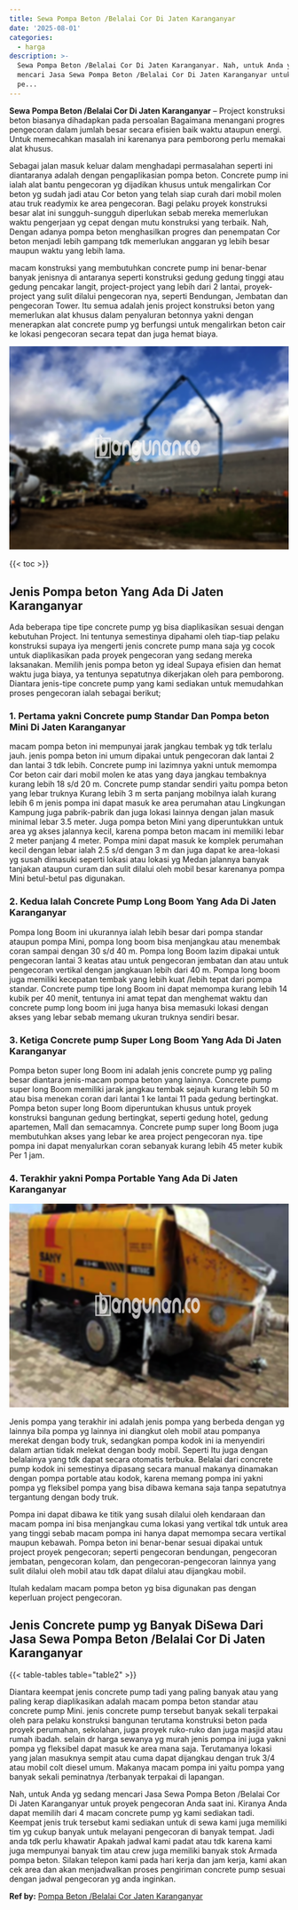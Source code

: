 ```yaml
---
title: Sewa Pompa Beton /Belalai Cor Di Jaten Karanganyar
date: '2025-08-01'
categories:
  - harga
description: >-
  Sewa Pompa Beton /Belalai Cor Di Jaten Karanganyar. Nah, untuk Anda yg sedang
  mencari Jasa Sewa Pompa Beton /Belalai Cor Di Jaten Karanganyar untuk proyek
  pe...
---
```


**Sewa Pompa Beton /Belalai Cor Di Jaten Karanganyar** – Project konstruksi beton biasanya dihadapkan pada persoalan Bagaimana menangani progres pengecoran dalam jumlah besar secara efisien baik waktu ataupun energi. Untuk memecahkan masalah ini karenanya para pemborong perlu memakai alat khusus.

Sebagai jalan masuk keluar dalam menghadapi permasalahan seperti ini diantaranya adalah dengan pengaplikasian pompa beton. Concrete pump ini ialah alat bantu pengecoran yg dijadikan khusus untuk mengalirkan Cor beton yg sudah jadi atau Cor beton yang telah siap curah dari mobil molen atau truk readymix ke area pengecoran. Bagi pelaku proyek konstruksi besar alat ini sungguh-sungguh diperlukan sebab mereka memerlukan waktu pengerjaan yg cepat dengan mutu konstruksi yang terbaik. Nah, Dengan adanya pompa beton menghasilkan progres dan penempatan Cor beton menjadi lebih gampang tdk memerlukan anggaran yg lebih besar maupun waktu yang lebih lama.

macam konstruksi yang membutuhkan concrete pump ini benar-benar banyak jenisnya di antaranya seperti konstruksi gedung gedung tinggi atau gedung pencakar langit, project-project yang lebih dari 2 lantai, proyek-project yang sulit dilalui pengecoran nya, seperti Bendungan, Jembatan dan pengecoran Tower. Itu semua adalah jenis project konstruksi beton yang memerlukan alat khusus dalam penyaluran betonnya yakni dengan menerapkan alat concrete pump yg berfungsi untuk mengalirkan beton cair ke lokasi pengecoran secara tepat dan juga hemat biaya.

![Sewa Pompa Beton /Belalai Cor Di Jaten Karanganyar](/images/sewa-concrete-pump-10.png)

{{< toc >}}

## Jenis Pompa beton Yang Ada Di Jaten Karanganyar

Ada beberapa tipe tipe concrete pump yg bisa diaplikasikan sesuai dengan kebutuhan Project. Ini tentunya semestinya dipahami oleh tiap-tiap pelaku konstruksi supaya iya mengerti jenis concrete pump mana saja yg cocok untuk diaplikasikan pada proyek pengecoran yang sedang mereka laksanakan. Memilih jenis pompa beton yg ideal Supaya efisien dan hemat waktu juga biaya, ya tentunya sepatutnya dikerjakan oleh para pemborong. Diantara jenis-tipe concrete pump yang kami sediakan untuk memudahkan proses pengecoran ialah sebagai berikut;

### 1\. Pertama yakni Concrete pump Standar Dan Pompa beton Mini Di Jaten Karanganyar

macam pompa beton ini mempunyai jarak jangkau tembak yg tdk terlalu jauh. jenis pompa beton ini umum dipakai untuk pengecoran dak lantai 2 dan lantai 3 tdk lebih. Concrete pump ini lazimnya yakni untuk memompa Cor beton cair dari mobil molen ke atas yang daya jangkau tembaknya kurang lebih 18 s/d 20 m. Concrete pump standar sendiri yaitu pompa beton yang lebar truknya Kurang lebih 3 m serta panjang mobilnya ialah kurang lebih 6 m jenis pompa ini dapat masuk ke area perumahan atau Lingkungan Kampung juga pabrik-pabrik dan juga lokasi lainnya dengan jalan masuk minimal lebar 3.5 meter. Juga pompa beton Mini yang diperuntukkan untuk area yg akses jalannya kecil, karena pompa beton macam ini memiliki lebar 2 meter panjang 4 meter. Pompa mini dapat masuk ke komplek perumahan kecil dengan lebar ialah 2.5 s/d dengan 3 m dan juga dapat ke area-lokasi yg susah dimasuki seperti lokasi atau lokasi yg Medan jalannya banyak tanjakan ataupun curam dan sulit dilalui oleh mobil besar karenanya pompa Mini betul-betul pas digunakan.

### 2\. Kedua Ialah Concrete Pump Long Boom Yang Ada Di Jaten Karanganyar

Pompa long Boom ini ukurannya ialah lebih besar dari pompa standar ataupun pompa Mini, pompa long boom bisa menjangkau atau menembak coran sampai dengan 30 s/d 40 m. Pompa long Boom lazim dipakai untuk pengecoran lantai 3 keatas atau untuk pengecoran jembatan dan atau untuk pengecoran vertikal dengan jangkauan lebih dari 40 m. Pompa long boom juga memiliki kecepatan tembak yang lebih kuat /lebih tepat dari pompa standar. Concrete pump tipe long Boom ini dapat memompa kurang lebih 14 kubik per 40 menit, tentunya ini amat tepat dan menghemat waktu dan concrete pump long boom ini juga hanya bisa memasuki lokasi dengan akses yang lebar sebab memang ukuran truknya sendiri besar.

### 3\. Ketiga Concrete pump Super Long Boom Yang Ada Di Jaten Karanganyar

Pompa beton super long Boom ini adalah jenis concrete pump yg paling besar diantara jenis-macam pompa beton yang lainnya. Concrete pump super long Boom memiliki jarak jangkau tembak sejauh kurang lebih 50 m atau bisa menekan coran dari lantai 1 ke lantai 11 pada gedung bertingkat. Pompa beton super long Boom diperuntukan khusus untuk proyek konstruksi bangunan gedung bertingkat, seperti gedung hotel, gedung apartemen, Mall dan semacamnya. Concrete pump super long Boom juga membutuhkan akses yang lebar ke area project pengecoran nya. tipe pompa ini dapat menyalurkan coran sebanyak kurang lebih 45 meter kubik Per 1 jam.

### 4\. Terakhir yakni Pompa Portable Yang Ada Di Jaten Karanganyar

![Sewa Pompa Beton /Belalai Cor Di Jaten Karanganyar](/images/sewa-concrete-pump-30.png)

Jenis pompa yang terakhir ini adalah jenis pompa yang berbeda dengan yg lainnya bila pompa yg lainnya ini diangkut oleh mobil atau pompanya merekat dengan body truk, sedangkan pompa kodok ini ia menyendiri dalam artian tidak melekat dengan body mobil. Seperti Itu juga dengan belalainya yang tdk dapat secara otomatis terbuka. Belalai dari concrete pump kodok ini semestinya dipasang secara manual makanya dinamakan dengan pompa portable atau kodok, karena memang pompa ini yakni pompa yg fleksibel pompa yang bisa dibawa kemana saja tanpa sepatutnya tergantung dengan body truk.

Pompa ini dapat dibawa ke titik yang susah dilalui oleh kendaraan dan macam pompa ini bisa menjangkau cuma lokasi yang vertikal tdk untuk area yang tinggi sebab macam pompa ini hanya dapat memompa secara vertikal maupun kebawah. Pompa beton ini benar-benar sesuai dipakai untuk project proyek pengecoran; seperti pengecoran bendungan, pengecoran jembatan, pengecoran kolam, dan pengecoran-pengecoran lainnya yang sulit dilalui oleh mobil atau tdk dapat dilalui atau dijangkau mobil.

Itulah kedalam macam pompa beton yg bisa digunakan pas dengan keperluan project pengecoran.

## Jenis Concrete pump yg Banyak DiSewa Dari Jasa Sewa Pompa Beton /Belalai Cor Di Jaten Karanganyar

{{< table-tables table="table2" >}}

Diantara keempat jenis concrete pump tadi yang paling banyak atau yang paling kerap diaplikasikan adalah macam pompa beton standar atau concrete pump Mini. jenis concrete pump tersebut banyak sekali terpakai oleh para pelaku konstruksi bangunan terutama konstruksi beton pada proyek perumahan, sekolahan, juga proyek ruko-ruko dan juga masjid atau rumah ibadah. selain dr harga sewanya yg murah jenis pompa ini juga yakni pompa yg fleksibel dapat masuk ke area mana saja. Terutamanya lokasi yang jalan masuknya sempit atau cuma dapat dijangkau dengan truk 3/4 atau mobil colt diesel umum. Makanya macam pompa ini yaitu pompa yang banyak sekali peminatnya /terbanyak terpakai di lapangan.

Nah, untuk Anda yg sedang mencari Jasa Sewa Pompa Beton /Belalai Cor Di Jaten Karanganyar untuk proyek pengecoran Anda saat ini. Kiranya Anda dapat memilih dari 4 macam concrete pump yg kami sediakan tadi. Keempat jenis truk tersebut kami sediakan untuk di sewa kami juga memiliki tim yg cukup banyak untuk melayani pengecoran di banyak tempat. Jadi anda tdk perlu khawatir Apakah jadwal kami padat atau tdk karena kami juga mempunyai banyak tim atau crew juga memiliki banyak stok Armada pompa beton. Silakan telepon kami pada hari kerja dan jam kerja, kami akan cek area dan akan menjadwalkan proses pengiriman concrete pump sesuai dengan jadwal pengecoran yg anda inginkan.

**Ref by:** [Pompa Beton /Belalai Cor Jaten Karanganyar](https://id.wikipedia.org/wiki/Pompa)
